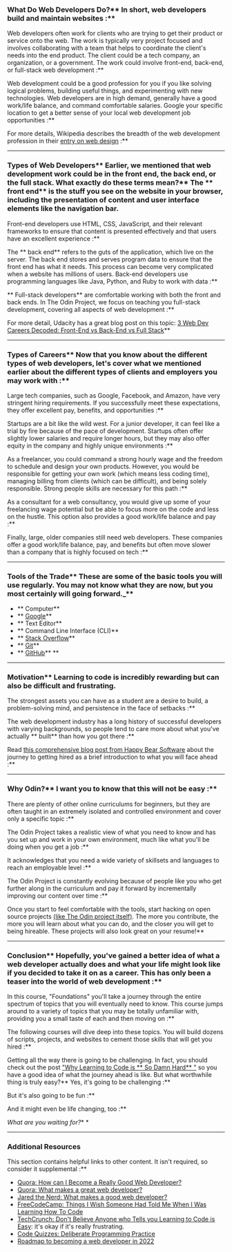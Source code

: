 ### What Do Web Developers Do?** In short, web developers build and maintain websites :**

Web developers often work for clients who are trying to get their product or service onto the web.
The work is typically very project focused and involves collaborating with a team that helps to coordinate the client's needs into the end product. The client could be a tech company, an organization, or a government. The work could involve front-end, back-end, or full-stack web development :**

Web development could be a good profession for you if you like solving logical problems, building useful things, and experimenting with new technologies.
Web developers are in high demand, generally have a good work/life balance, and command comfortable salaries. Google your specific location to get a better sense of your local web development job opportunities :**

For more details, Wikipedia describes the breadth of the web development profession in their [entry on web design](https://en.wikipedia.org/wiki/Web_design) :**



---


### Types of Web Developers** Earlier, we mentioned that web development work could be in the front end, the back end, or the full stack. What exactly do these terms mean?** The ** front end**  is the stuff you see on the website in your browser, including the presentation of content and user interface elements like the navigation bar.
Front-end developers use HTML, CSS, JavaScript, and their relevant frameworks to ensure that content is presented effectively and that users have an excellent experience :**

The ** back end**  refers to the guts of the application, which live on the server. The back end stores and serves program data to ensure that the front end has what it needs. This process can become very complicated when a website has millions of users.
Back-end developers use programming languages like Java, Python, and Ruby to work with data :**



** Full-stack developers**  are comfortable working with both the front and back ends. In The Odin Project, we focus on teaching you full-stack development, covering all aspects of web development :**

For more detail, Udacity has a great blog post on this topic: [3 Web Dev Careers Decoded: Front-End vs Back-End vs Full Stack](http://blog.udacity.com/2014/12/front-end-vs-back-end-vs-full-stack-web-developers.html)** 

---


### Types of Careers** Now that you know about the different types of web developers, let's cover what we mentioned earlier about the different types of clients and employers you may work with :**

Large tech companies, such as Google, Facebook, and Amazon, have very stringent hiring requirements. If you successfully meet these expectations, they offer excellent pay, benefits, and opportunities :**

Startups are a bit like the wild west. For a junior developer, it can feel like a trial by fire because of the pace of development. Startups often offer slightly lower salaries and require longer hours, but they may also offer equity in the company and highly unique environments :**

As a freelancer, you could command a strong hourly wage and the freedom to schedule and design your own products. However, you would be responsible for getting your own work (which means less coding time), managing billing from clients (which can be difficult), and being solely responsible. Strong people skills are necessary for this path :**

As a consultant for a web consultancy, you would give up some of your freelancing wage potential but be able to focus more on the code and less on the hustle. This option also provides a good work/life balance and pay :**

Finally, large, older companies still need web developers. These companies offer a good work/life balance, pay, and benefits but often move slower than a company that is highly focused on tech :**



---


### Tools of the Trade** These are some of the basic tools you will use regularly. You may not know what they are now, but you most certainly will going forward._** 

* ** Computer** 
* ** [Google](https://www.google.com/)** 
* ** Text Editor** 
* ** Command Line Interface (CLI)** 
* ** [Stack Overflow](http://stackoverflow.com/)** 
* ** [Git](https://git-scm.com/)** 
* ** [GitHub](https://github.com/)** ** 

---


### Motivation** Learning to code is incredibly rewarding but can also be difficult and frustrating.
The strongest assets you can have as a student are a desire to build, a problem-solving mind, and persistence in the face of setbacks :**

The web development industry has a long history of successful developers with varying backgrounds, so people tend to care more about what you've actually ** built**  than how you got there :**

Read [this comprehensive blog post from Happy Bear Software](https://web.archive.org/web/20160925155912/http://www.happybearsoftware.com/how-to-get-a-programmer-job.html) about the journey to getting hired as a brief introduction to what you will face ahead :**



---


### Why Odin?** I want you to know that this will not be easy :**

There are plenty of other online curriculums for beginners, but they are often taught in an extremely isolated and controlled environment and cover only a specific topic :**

The Odin Project takes a realistic view of what you need to know and has you set up and work in your own environment, much like what you'll be doing when you get a job :**

It acknowledges that you need a wide variety of skillsets and languages to reach an employable level :**

The Odin Project is constantly evolving because of people like you who get further along in the curriculum and pay it forward by incrementally improving our content over time :**

Once you start to feel comfortable with the tools, start hacking on open source projects [(like The Odin project itself)](/contributing). The more you contribute, the more you will learn about what you can do, and the closer you will get to being hireable. These projects will also look great on your resume!** 

---


### Conclusion** Hopefully, you've gained a better idea of what a web developer actually does and what your life might look like if you decided to take it on as a career. This has only been a teaser into the world of web development :**

In this course, "Foundations" you'll take a journey through the entire spectrum of topics that you will eventually need to know. This course jumps around to a variety of topics that you may be totally unfamiliar with, providing you a small taste of each and then moving on :**

The following courses will dive deep into these topics. You will build dozens of scripts, projects, and websites to cement those skills that will get you hired :**

Getting all the way there is going to be challenging. In fact, you should check out the post ["Why Learning to Code is ** So Damn Hard** "](http://www.vikingcodeschool.com/posts/why-learning-to-code-is-so-damn-hard) so you have a good idea of what the journey ahead is like. But what worthwhile thing is truly easy?** Yes, it's going to be challenging :**

But it's also going to be fun :**

And it might even be life changing, too :**



*What are you waiting for?** *

---


### Additional Resources
This section contains helpful links to other content. It isn't required, so consider it supplemental :**



* [Quora: How can I Become a Really Good Web Developer?](http://www.quora.com/Computer-Programming/How-can-I-become-a-really-good-Web-Developer-starting-from-now-at-age-20-before-age-25)
* [Quora: What makes a great web developer?](http://www.quora.com/What-makes-a-great-web-developer)
* [Jared the Nerd: What makes a good web developer?](http://jaredthenerd.com/2013/05/What-Makes-A-Good-Developer/)
* [FreeCodeCamp: Things I Wish Someone Had Told Me When I Was Learning How To Code](https://www.freecodecamp.org/news/things-i-wish-someone-had-told-me-when-i-was-learning-how-to-code-565fc9dcb329/)
* [TechCrunch: Don't Believe Anyone who Tells you Learning to Code is Easy](http://techcrunch.com/2014/05/24/dont-believe-anyone-who-tells-you-learning-to-code-is-easy/): it's okay if it's really frustrating.
* [Code Quizzes: Deliberate Programming Practice](https://codequizzes.wordpress.com/2013/04/28/deliberate-programming-practice/)
* [Roadmap to becoming a web developer in 2022](https://github.com/kamranahmedse/developer-roadmap)
